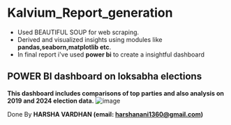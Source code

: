 # Kalvium_Report_generation

* Used BEAUTIFUL SOUP for web scraping.
* Derived and visualized insights using  modules like **pandas,seaborn,matplotlib etc**.
* In final report i've used **power bi** to create a insightful dashboard

## POWER BI dashboard on loksabha elections
**This dashboard includes comparisons of top parties and also analysis on 2019 and 2024 election data.** 
![image](https://github.com/callmenani/Kalvium_Report_generation/assets/92045868/a81a3bcd-ec6a-4e9c-aa95-33da06a9fa25)

Done By **HARSHA VARDHAN (email: harshanani1360@gmail.com)**

